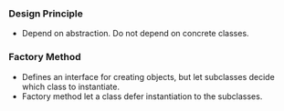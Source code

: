 ### Design Principle
* Depend on abstraction. Do not depend on concrete classes.


### Factory Method
* Defines an interface for creating objects, but let subclasses decide which class to instantiate.
* Factory method let a class defer instantiation to the subclasses.